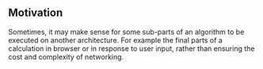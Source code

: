 ## Motivation

Sometimes, it may make sense for some sub-parts of an algorithm to be executed on another architecture. For example the final parts of a calculation in browser or in response to user input, rather than ensuring the cost and complexity of networking.